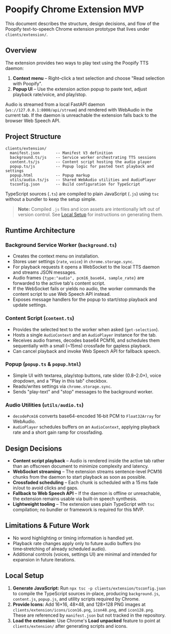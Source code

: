 # Poopify Chrome Extension MVP

This document describes the structure, design decisions, and flow of the Poopify text-to-speech Chrome extension prototype that lives under `clients/extension/`.

## Overview

The extension provides two ways to play text using the Poopify TTS daemon:

1. **Context menu** – Right–click a text selection and choose "Read selection with Poopify".
2. **Popup UI** – Use the extension action popup to paste text, adjust playback rate/voice, and play/stop.

Audio is streamed from a local FastAPI daemon (`ws://127.0.0.1:8000/api/stream`) and rendered with WebAudio in the current tab. If the daemon is unreachable the extension falls back to the browser Web Speech API.

## Project Structure

```
clients/extension/
  manifest.json       -- Manifest V3 definition
  background.ts/js    -- Service worker orchestrating TTS sessions
  content.ts/js       -- Content script hosting the audio player
  popup.ts/js         -- Popup logic for pasted text playback and settings
  popup.html          -- Popup markup
  utils/audio.ts/js   -- Shared WebAudio utilities and AudioPlayer
  tsconfig.json       -- Build configuration for TypeScript
```

TypeScript sources (`.ts`) are compiled to plain JavaScript (`.js`) using `tsc` without a bundler to keep the setup simple.

> **Note:** Compiled `.js` files and icon assets are intentionally left out of version control. See [Local Setup](#local-setup) for instructions on generating them.

## Runtime Architecture

### Background Service Worker (`background.ts`)
- Creates the context menu on installation.
- Stores user settings (`rate`, `voice`) in `chrome.storage.sync`.
- For playback requests it opens a WebSocket to the local TTS daemon and streams JSON messages.
- Audio frames `{type:"audio", pcm16_base64, sample_rate}` are forwarded to the active tab's content script.
- If the WebSocket fails or yields no audio, the worker commands the content script to use Web Speech API instead.
- Exposes message handlers for the popup to start/stop playback and update settings.

### Content Script (`content.ts`)
- Provides the selected text to the worker when asked (`get-selection`).
- Hosts a single `AudioContext` and an `AudioPlayer` instance for the tab.
- Receives audio frames, decodes base64 PCM16, and schedules them sequentially with a small (~15ms) crossfade for gapless playback.
- Can cancel playback and invoke Web Speech API for fallback speech.

### Popup (`popup.ts` & `popup.html`)
- Simple UI with textarea, play/stop buttons, rate slider (0.8–2.0×), voice dropdown, and a "Play in this tab" checkbox.
- Reads/writes settings via `chrome.storage.sync`.
- Sends "play-text" and "stop" messages to the background worker.

### Audio Utilities (`utils/audio.ts`)
- `decodePcm16` converts base64-encoded 16‑bit PCM to `Float32Array` for WebAudio.
- `AudioPlayer` schedules buffers on an `AudioContext`, applying playback rate and a short gain ramp for crossfading.

## Design Decisions

- **Content script playback** – Audio is rendered inside the active tab rather than an offscreen document to minimize complexity and latency.
- **WebSocket streaming** – The extension streams sentence-level PCM16 chunks from the daemon to start playback as soon as possible.
- **Crossfaded scheduling** – Each chunk is scheduled with a 15 ms fade in/out to avoid clicks and gaps.
- **Fallback to Web Speech API** – If the daemon is offline or unreachable, the extension remains usable via built-in speech synthesis.
- **Lightweight tooling** – The extension uses plain TypeScript with `tsc` compilation; no bundler or framework is required for this MVP.

## Limitations & Future Work

- No word highlighting or timing information is handled yet.
- Playback rate changes apply only to future audio buffers (no time‑stretching of already scheduled audio).
- Additional controls (voices, settings UI) are minimal and intended for expansion in future iterations.
 
## Local Setup

1. **Generate JavaScript:** Run `npx tsc -p clients/extension/tsconfig.json` to compile the TypeScript sources in-place, producing `background.js`, `content.js`, `popup.js`, and utility scripts required by Chrome.
2. **Provide Icons:** Add 16×16, 48×48, and 128×128 PNG images at `clients/extension/icons/icon16.png`, `icon48.png`, and `icon128.png`. These are referenced by `manifest.json` but not tracked in the repository.
3. **Load the extension:** Use Chrome's **Load unpacked** feature to point at `clients/extension/` after generating scripts and icons.
